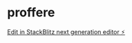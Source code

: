 # proffere

[Edit in StackBlitz next generation editor ⚡️](https://stackblitz.com/~/github.com/Ultorem/proffere)